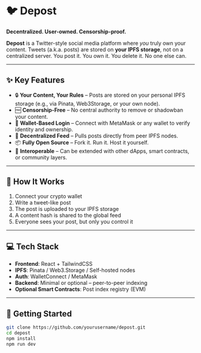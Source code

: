 # 🐦 Depost

**Decentralized. User-owned. Censorship-proof.**

**Depost** is a Twitter-style social media platform where *you* truly own your content. Tweets (a.k.a. posts) are stored on **your IPFS storage**, not on a centralized server. You post it. You own it. You delete it. No one else can.

---

## ✨ Key Features

- 🔒 **Your Content, Your Rules** – Posts are stored on your personal IPFS storage (e.g., via Pinata, Web3Storage, or your own node).
- 🆓 **Censorship-Free** – No central authority to remove or shadowban your content.
- 💼 **Wallet-Based Login** – Connect with MetaMask or any wallet to verify identity and ownership.
- 📡 **Decentralized Feed** – Pulls posts directly from peer IPFS nodes.
- 📦 **Fully Open Source** – Fork it. Run it. Host it yourself.
- 🔗 **Interoperable** – Can be extended with other dApps, smart contracts, or community layers.

---

## 🧠 How It Works

1. Connect your crypto wallet
2. Write a tweet-like post
3. The post is uploaded to your IPFS storage
4. A content hash is shared to the global feed
5. Everyone sees your post, but only you control it

---

## 💻 Tech Stack

- **Frontend**: React + TailwindCSS
- **IPFS**: Pinata / Web3.Storage / Self-hosted nodes
- **Auth**: WalletConnect / MetaMask
- **Backend**: Minimal or optional – peer-to-peer indexing
- **Optional Smart Contracts**: Post index registry (EVM)

---

## 🚀 Getting Started

```bash
git clone https://github.com/yourusername/depost.git
cd depost
npm install
npm run dev
